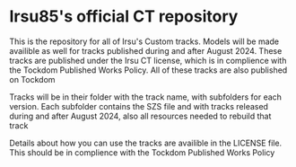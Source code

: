 # Irsu85's official CT repository

This is the repository for all of Irsu's Custom tracks. Models will be made availible as well for tracks published during and after August 2024. These tracks are published under the Irsu CT license, which is in complience with the Tockdom Published Works Policy. All of these tracks are also published on Tockdom

Tracks will be in their folder with the track name, with subfolders for each version. Each subfolder contains the SZS file and with tracks released during and after August 2024, also all resources needed to rebuild that track

Details about how you can use the tracks are availible in the LICENSE file. This should be in complience with the Tockdom Published Works Policy
